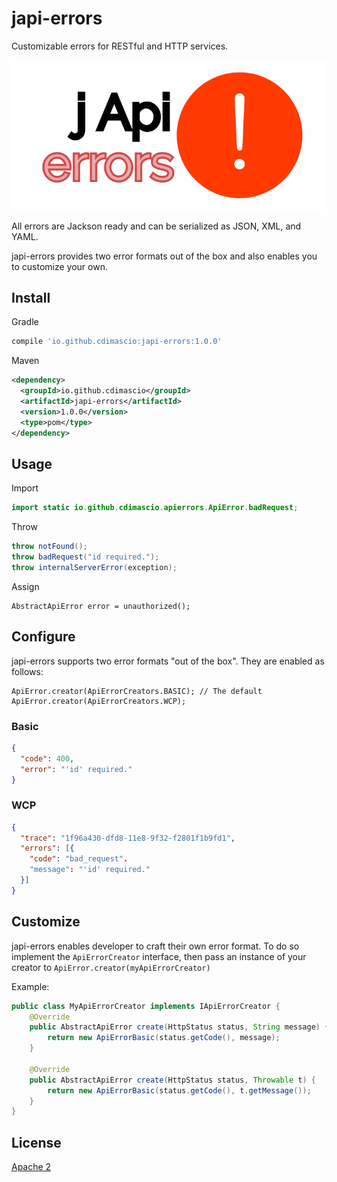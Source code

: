 # japi-errors

Customizable errors for RESTful and HTTP services. 

<p align="center">
<img src="https://raw.githubusercontent.com/cdimascio/japi-errors/master/assets/japi-errors.png" width="600">
</p>

All errors are Jackson ready and can be serialized as JSON, XML, and YAML.

japi-errors provides two error formats out of the box and also enables you to customize your own. 

## Install

Gradle

```groovy
compile 'io.github.cdimascio:japi-errors:1.0.0'
```

Maven

```xml
<dependency>
  <groupId>io.github.cdimascio</groupId>
  <artifactId>japi-errors</artifactId>
  <version>1.0.0</version>
  <type>pom</type>
</dependency>
```

## Usage

Import

```java
import static io.github.cdimascio.apierrors.ApiError.badRequest;
```

Throw

```java
throw notFound();
throw badRequest("id required.");
throw internalServerError(exception);
```

Assign

```shell
AbstractApiError error = unauthorized();
```

## Configure

japi-errors supports two error formats "out of the box". They are enabled as follows:

```
ApiError.creator(ApiErrorCreators.BASIC); // The default
ApiError.creator(ApiErrorCreators.WCP);
```

### Basic

```json
{
  "code": 400,
  "error": "'id' required."
}
```

### WCP

```json
{
  "trace": "1f96a430-dfd8-11e8-9f32-f2801f1b9fd1",
  "errors": [{
    "code": "bad_request".
    "message": "'id' required."
  }]
}
```

## Customize

japi-errors enables developer to craft their own error format. To do so implement the `ApiErrorCreator` interface, then pass an instance of your creator to `ApiError.creator(myApiErrorCreator)`

Example:

```java
public class MyApiErrorCreator implements IApiErrorCreator {
    @Override
    public AbstractApiError create(HttpStatus status, String message) {
        return new ApiErrorBasic(status.getCode(), message);
    }

    @Override
    public AbstractApiError create(HttpStatus status, Throwable t) {
        return new ApiErrorBasic(status.getCode(), t.getMessage());
    }
}
```

## License
[Apache 2](LICENSE)
